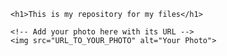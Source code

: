<!DOCTYPE html>
<html lang="en">
<head>
    <meta charset="UTF-8">
    <meta name="viewport" content="width=device-width, initial-scale=1.0">
    <title>My Repository</title>
</head>
<body>

    <h1>This is my repository for my files</h1>
    
    <!-- Add your photo here with its URL -->
    <img src="URL_TO_YOUR_PHOTO" alt="Your Photo">

</body>
</html>

